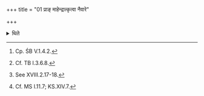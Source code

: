 +++
title = "01 प्राङ् माहेन्द्रात्कृत्वा नैवारे"

+++

<details><summary>थिते</summary>

1. Having done (the rituals taking place) before the Mahendra-scoop[^1], after having poured ghee[^2] in the Nīvāra rice pap[^3], the Adhvaryu places it on the Cātvāla[^4].   

[^1]: Cp. ŚB V.1.4.2.  

[^2]: Cf. TB I.3.6.8.   

[^3]: See XVIII.2.17-18.   

[^4]: Cf. MS I.11.7; KS.XIV.7. 
</details>
